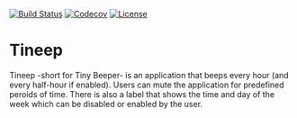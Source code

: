 [![Build Status](https://travis-ci.org/mdihos/tineep.svg?branch=master)](https://travis-ci.org/mdihos/tineep)
[![Codecov](https://codecov.io/gh/mdihos/tineep/branch/master/graph/badge.svg)](https://codecov.io/gh/mdihos/tineep/branch/master)
[![License](https://img.shields.io/badge/license-Apache%202-4EB1BA.svg)](https://www.apache.org/licenses/LICENSE-2.0.html)
# Tineep
Tineep -short for Tiny Beeper- is an application that beeps every hour (and every half-hour if enabled).
Users can mute the application for predefined peroids of time. There is also a label that shows the time and day of the week which can be disabled or enabled by the user. 
